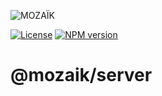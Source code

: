 ![MOZAÏK][logo]

[![License][license-image]][license-url]
[![NPM version][npm-image]][npm-url]

# @mozaik/server

[logo]: https://raw.githubusercontent.com/wiki/plouc/mozaik/assets/mozaik-logo-v2.png
[license-image]: https://img.shields.io/github/license/plouc/mozaik.svg?style=flat-square
[license-url]: https://github.com/plouc/mozaik/blob/master/LICENSE.md
[npm-image]: https://img.shields.io/npm/v/@mozaik/server.svg?style=flat-square
[npm-url]: https://www.npmjs.com/package/@mozaik/server
